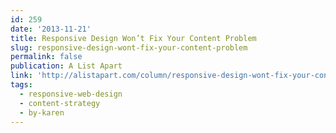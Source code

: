```yaml
---
id: 259
date: '2013-11-21'
title: Responsive Design Won’t Fix Your Content Problem
slug: responsive-design-wont-fix-your-content-problem
permalink: false
publication: A List Apart
link: 'http://alistapart.com/column/responsive-design-wont-fix-your-content-problem'
tags:
  - responsive-web-design
  - content-strategy
  - by-karen
---
```


